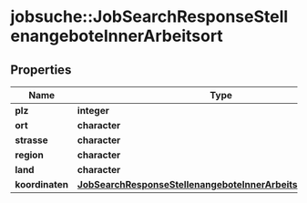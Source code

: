 # jobsuche::JobSearchResponseStellenangeboteInnerArbeitsort


## Properties
Name | Type | Description | Notes
------------ | ------------- | ------------- | -------------
**plz** | **integer** |  | [optional] 
**ort** | **character** |  | [optional] 
**strasse** | **character** |  | [optional] 
**region** | **character** |  | [optional] 
**land** | **character** |  | [optional] 
**koordinaten** | [**JobSearchResponseStellenangeboteInnerArbeitsortKoordinaten**](JobSearchResponse_stellenangebote_inner_arbeitsort_koordinaten.md) |  | [optional] 


